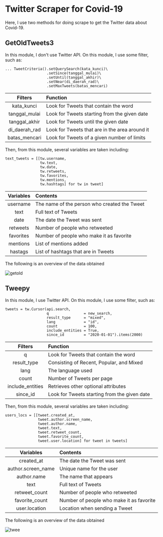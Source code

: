 # Twitter Scraper for Covid-19

Here, I use two methods for doing scrape to get the Twitter data about Covid-19.

## GetOldTweets3

In this module, I don't use Twitter API.
On this module, I use some filter, such as:

```
... TweetCriteria().setQuerySearch(kata_kunci)\
                   .setSince(tanggal_mulai)\
                   .setUntil(tanggal_akhir)\
                   .setNear(di_daerah_rad)\
                   .setMaxTweets(batas_mencari)
```

Filters | Function
:---: | :---
kata_kunci | Look for Tweets that contain the word
tanggal_mulai | Look for Tweets starting from the given date
tanggal_akhir | Look for Tweets until the given date
di_daerah_rad | Look for Tweets that are in the area around it
batas_mencari | Look for Tweets of a given number of limits

Then, from this module, several variables are taken including:

```
text_tweets = [[tw.username,
                tw.text,
                tw.date,
                tw.retweets,
                tw.favorites,
                tw.mentions,
                tw.hashtags] for tw in tweet]
```

Variables | Contents
:---: | :---
username | The name of the person who created the Tweet
text | Full text of Tweets
date | The date the Tweet was sent
retweets | Number of people who retweeted
favorites | Number of people who make it as favorite
mentions | List of mentions added
hastags | List of hashtags that are in Tweets

The following is an overview of the data obtained

![getold](https://github.com/MyArist/Twitter-Scraper-for-Covid-19/blob/master/README/get.png)

## Tweepy

In this module, I use Twitter API.
On this module, I use some filter, such as:

```
tweets = tw.Cursor(api.search, 
                   q                = new_search,
                   result_type      = "mixed",
                   lang             = "id",
                   count            = 100,
                   include_entities = True,
                   since_id         = "2020-01-01").items(2000)
```

Filters | Function
:---: | :---
q | Look for Tweets that contain the word
result_type | Consisting of Recent, Popular, and Mixed
lang | The language used
count | Number of Tweets per page
include_entities | Retrieves other optional attributes
since_id | Look for Tweets starting from the given date

Then, from this module, several variables are taken including:

```
users_locs = [[tweet.created_at,
               tweet.author.screen_name,
               tweet.author.name,
               tweet.text,
               tweet.retweet_count,
               tweet.favorite_count,
               tweet.user.location] for tweet in tweets]
```

Variables | Contents
:---: | :---
created_at | The date the Tweet was sent
author.screen_name | Unique name for the user
author.name | The name that appears
text | Full text of Tweets
retweet_count | Number of people who retweeted
favorite_count | Number of people who make it as favorite
user.location | Location when sending a Tweet

The following is an overview of the data obtained

![twee](https://github.com/MyArist/Twitter-Scraper-for-Covid-19/blob/master/README/twee.png)

